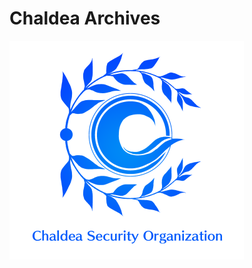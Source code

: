 # Chaldea Archives
<img src="https://raw.githubusercontent.com/fgocat/data/master/chaldea_logo.png" alt="logo" width="375"/>


